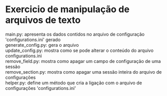 # Exercicio de manipulação de arquivos de texto
main.py: apresenta os dados contidos no arquivo de configuração 'configurations.ini' gerado <BR>
generate_config.py: gera o arquivo<BR>
update_config.py: mostra como se pode alterar o conteúdo do arquivo configurations.ini<BR>
remove_field.py: mostra como apagar um campo de configuração de uma sessão<BR>
remove_section.py: mostra como apagar uma sessão inteira do arquivo de configurações<BR>
helper.py: define um método que cria a ligação com o arquivo de configurações 'configurations.ini'
